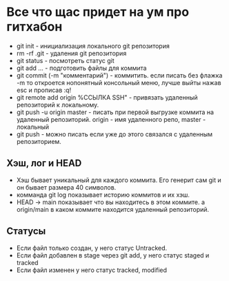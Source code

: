 # Все что щас придет на ум про гитхабон

* git init - инициализация локального git репозитория
* rm -rf .git - удаления git репозитория
* git status - посмотреть статус git 
* git add ... - подготовить файлы для коммита
* git commit (-m "комментарий") - коммитить. если писать без флажка -m то откроется нопонятный консольный меню, лучше выйты нажав esc и прописав :q!
* git remote add origin %ССЫЛКА SSH" - привязать удаленный репозиторий к локальному.
* git push -u origin master - писать при первой выгрузке коммита на удаленный репозиторий. origin - имя удаленного репо, master - локальный
* git push - можно писать если уже до этого связался с удаленным репозиторием.

## Хэш, лог и HEAD
* Хэш бывает уникальный для каждого коммита. Его генерит сам git и он бывает размера 40 символов.
* комманда git log показывает историю коммитов и их хэш.
* HEAD -> main показывает что вы находитесь в этом коммите. а origin/main в каком коммите находится удаленный репозиторий.

## Статусы
* Если файл только создан, у него статус Untracked.
* Если файл добавлен в stage через git add, у него статус staged и tracked
* Если файл изменен у него статус tracked, modified

